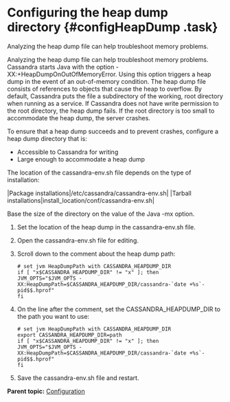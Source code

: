 # Configuring the heap dump directory {#configHeapDump .task}

Analyzing the heap dump file can help troubleshoot memory problems.

Analyzing the heap dump file can help troubleshoot memory problems. Cassandra starts Java with the option -XX:+HeapDumpOnOutOfMemoryError. Using this option triggers a heap dump in the event of an out-of-memory condition. The heap dump file consists of references to objects that cause the heap to overflow. By default, Cassandra puts the file a subdirectory of the working, root directory when running as a service. If Cassandra does not have write permission to the root directory, the heap dump fails. If the root directory is too small to accommodate the heap dump, the server crashes.

To ensure that a heap dump succeeds and to prevent crashes, configure a heap dump directory that is:

-   Accessible to Cassandra for writing
-   Large enough to accommodate a heap dump

The location of the cassandra-env.sh file depends on the type of installation:

|Package installations|/etc/cassandra/cassandra-env.sh|
|Tarball installations|install\_location/conf/cassandra-env.sh|

Base the size of the directory on the value of the Java -mx option.

1.  Set the location of the heap dump in the cassandra-env.sh file.

2.  Open the cassandra-env.sh file for editing.

3.  Scroll down to the comment about the heap dump path:

    ```
    # set jvm HeapDumpPath with CASSANDRA_HEAPDUMP_DIR
    if [ "x$CASSANDRA_HEAPDUMP_DIR" != "x" ]; then
    JVM_OPTS="$JVM_OPTS -XX:HeapDumpPath=$CASSANDRA_HEAPDUMP_DIR/cassandra-`date +%s`-pid$$.hprof"
    fi
    ```

4.  On the line after the comment, set the CASSANDRA\_HEAPDUMP\_DIR to the path you want to use:

    ```
    # set jvm HeapDumpPath with CASSANDRA_HEAPDUMP_DIR 
    export CASSANDRA_HEAPDUMP_DIR=path
    if [ "x$CASSANDRA_HEAPDUMP_DIR" != "x" ]; then
    JVM_OPTS="$JVM_OPTS -XX:HeapDumpPath=$CASSANDRA_HEAPDUMP_DIR/cassandra-`date +%s`-pid$$.hprof"
    fi
    ```

5.  Save the cassandra-env.sh file and restart.


**Parent topic:** [Configuration](../../cassandra/configuration/configTOC.md)

